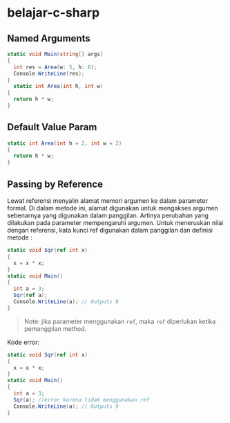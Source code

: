 # belajar-c-sharp
## Named Arguments
```csharp
static void Main(string[] args)
{
  int res = Area(w: 5, h: 8);
  Console.WriteLine(res);
}
  static int Area(int h, int w)
{
  return h * w;
}
```
## Default Value Param
```csharp
static int Area(int h = 2, int w = 2)
{
  return h * w;
}
```
## Passing by Reference
Lewat referensi menyalin alamat memori argumen ke dalam parameter formal. Di dalam metode ini, alamat digunakan untuk mengakses argumen sebenarnya yang digunakan dalam panggilan. Artinya perubahan yang dilakukan pada parameter mempengaruhi argumen.
Untuk meneruskan nilai dengan referensi, kata kunci ref digunakan dalam panggilan dan definisi metode :
```csharp
static void Sqr(ref int x)
{
  x = x * x;
}
static void Main()
{
  int a = 3;
  Sqr(ref a);
  Console.WriteLine(a); // Outputs 9
}
```
> Note: jika parameter menggunakan `ref`, maka `ref` diperlukan ketika pemanggilan method.

Kode error:
```csharp
static void Sqr(ref int x)
{
  x = x * x;
}
static void Main()
{
  int a = 3;
  Sqr(a); //error karena tidak menggunakan ref
  Console.WriteLine(a); // Outputs 9
}
```
